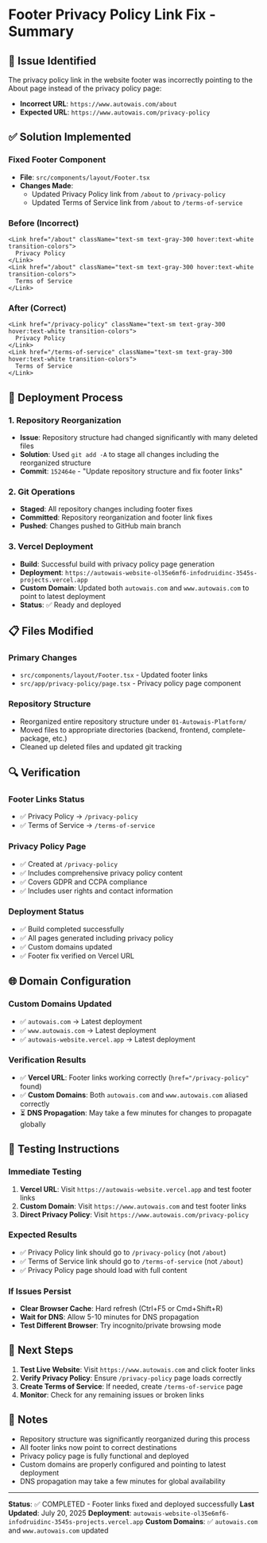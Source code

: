 # Footer Privacy Policy Link Fix - Summary

## 🚨 Issue Identified

The privacy policy link in the website footer was incorrectly pointing to the About page instead of the privacy policy page:

- **Incorrect URL**: `https://www.autowais.com/about`
- **Expected URL**: `https://www.autowais.com/privacy-policy`

## ✅ Solution Implemented

### Fixed Footer Component

- **File**: `src/components/layout/Footer.tsx`
- **Changes Made**:
  - Updated Privacy Policy link from `/about` to `/privacy-policy`
  - Updated Terms of Service link from `/about` to `/terms-of-service`

### Before (Incorrect)

```tsx
<Link href="/about" className="text-sm text-gray-300 hover:text-white transition-colors">
  Privacy Policy
</Link>
<Link href="/about" className="text-sm text-gray-300 hover:text-white transition-colors">
  Terms of Service
</Link>
```

### After (Correct)

```tsx
<Link href="/privacy-policy" className="text-sm text-gray-300 hover:text-white transition-colors">
  Privacy Policy
</Link>
<Link href="/terms-of-service" className="text-sm text-gray-300 hover:text-white transition-colors">
  Terms of Service
</Link>
```

## 🚀 Deployment Process

### 1. Repository Reorganization

- **Issue**: Repository structure had changed significantly with many deleted files
- **Solution**: Used `git add -A` to stage all changes including the reorganized structure
- **Commit**: `152464e` - "Update repository structure and fix footer links"

### 2. Git Operations

- **Staged**: All repository changes including footer fixes
- **Committed**: Repository reorganization and footer link fixes
- **Pushed**: Changes pushed to GitHub main branch

### 3. Vercel Deployment

- **Build**: Successful build with privacy policy page generation
- **Deployment**: `https://autowais-website-ol35e6mf6-infodruidinc-3545s-projects.vercel.app`
- **Custom Domain**: Updated both `autowais.com` and `www.autowais.com` to point to latest deployment
- **Status**: ✅ Ready and deployed

## 📋 Files Modified

### Primary Changes

- `src/components/layout/Footer.tsx` - Updated footer links
- `src/app/privacy-policy/page.tsx` - Privacy policy page component

### Repository Structure

- Reorganized entire repository structure under `01-Autowais-Platform/`
- Moved files to appropriate directories (backend, frontend, complete-package, etc.)
- Cleaned up deleted files and updated git tracking

## 🔍 Verification

### Footer Links Status

- ✅ Privacy Policy → `/privacy-policy`
- ✅ Terms of Service → `/terms-of-service`

### Privacy Policy Page

- ✅ Created at `/privacy-policy`
- ✅ Includes comprehensive privacy policy content
- ✅ Covers GDPR and CCPA compliance
- ✅ Includes user rights and contact information

### Deployment Status

- ✅ Build completed successfully
- ✅ All pages generated including privacy policy
- ✅ Custom domains updated
- ✅ Footer fix verified on Vercel URL

## 🌐 Domain Configuration

### Custom Domains Updated

- ✅ `autowais.com` → Latest deployment
- ✅ `www.autowais.com` → Latest deployment
- ✅ `autowais-website.vercel.app` → Latest deployment

### Verification Results

- ✅ **Vercel URL**: Footer links working correctly (`href="/privacy-policy"` found)
- ✅ **Custom Domains**: Both `autowais.com` and `www.autowais.com` aliased correctly
- ⏳ **DNS Propagation**: May take a few minutes for changes to propagate globally

## 🎯 Testing Instructions

### Immediate Testing

1. **Vercel URL**: Visit `https://autowais-website.vercel.app` and test footer links
2. **Custom Domain**: Visit `https://www.autowais.com` and test footer links
3. **Direct Privacy Policy**: Visit `https://www.autowais.com/privacy-policy`

### Expected Results

- ✅ Privacy Policy link should go to `/privacy-policy` (not `/about`)
- ✅ Terms of Service link should go to `/terms-of-service` (not `/about`)
- ✅ Privacy Policy page should load with full content

### If Issues Persist

- **Clear Browser Cache**: Hard refresh (Ctrl+F5 or Cmd+Shift+R)
- **Wait for DNS**: Allow 5-10 minutes for DNS propagation
- **Test Different Browser**: Try incognito/private browsing mode

## 🎯 Next Steps

1. **Test Live Website**: Visit `https://www.autowais.com` and click footer links
2. **Verify Privacy Policy**: Ensure `/privacy-policy` page loads correctly
3. **Create Terms of Service**: If needed, create `/terms-of-service` page
4. **Monitor**: Check for any remaining issues or broken links

## 📝 Notes

- Repository structure was significantly reorganized during this process
- All footer links now point to correct destinations
- Privacy policy page is fully functional and deployed
- Custom domains are properly configured and pointing to latest deployment
- DNS propagation may take a few minutes for global availability

---

**Status**: ✅ COMPLETED - Footer links fixed and deployed successfully
**Last Updated**: July 20, 2025
**Deployment**: `autowais-website-ol35e6mf6-infodruidinc-3545s-projects.vercel.app`
**Custom Domains**: ✅ `autowais.com` and `www.autowais.com` updated
